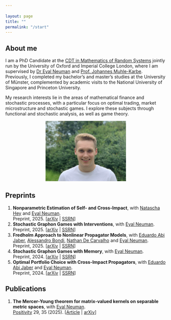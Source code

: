 ```yaml
---

layout: page
title: ""
permalink: "/start"
---
```


## About me
I am a PhD Candidate at the [CDT in Mathematics of Random Systems](https://www.randomsystems-cdt.ac.uk) jointly run by the University of Oxford and Imperial College London, where I am supervised by [Dr Eyal Neuman](https://eyaln13.wixsite.com/eyal-neuman) and [Prof. Johannes Muhle-Karbe](https://www.ma.imperial.ac.uk/~jmuhleka/). Previously, I completed my bachelor’s and master’s studies at the University of Münster, complemented by academic visits to the National University of Singapore and Princeton University.

My research interests lie in the areas of mathematical finance and stochastic processes, with a particular focus on optimal trading, market microstructure and stochastic games. I explore these subjects through functional and stochastic analysis, as well as game theory.

<div style="text-align:center;">
<img src="/assets/sturmius_tuschmann.jpg"  alt="" width="50%">
</div>

## Preprints

<ol>
  <li><b> Nonparametric Estimation of Self- and Cross-Impact</b>, with <a href="https://www.linkedin.com/in/natascha-yvonne-hey/">Natascha Hey</a> and <a href="https://eyaln13.wixsite.com/eyal-neuman">Eyal Neuman</a>.<br />
  Preprint, 2025. [<a href= "https://arxiv.org/abs/2510.06879">arXiv</a> | <a href= "https://papers.ssrn.com/sol3/papers.cfm?abstract_id=5516400">SSRN</a>]</li>
  <li><b> Stochastic Graphon Games with Interventions</b>, with <a href="https://eyaln13.wixsite.com/eyal-neuman">Eyal Neuman</a>.<br />
  Preprint, 2025. [<a href= "https://arxiv.org/abs/2507.00561">arXiv</a> | <a href= "https://papers.ssrn.com/sol3/papers.cfm?abstract_id=5332852">SSRN</a>]</li>
  <li><b> Fredholm Approach to Nonlinear Propagator Models</b>, with <a href="https://sites.google.com/view/abijabereduardo/">Eduardo Abi Jaber</a>, <a href="https://sites.google.com/view/alessandrobondi/home">Alessandro Bondi</a>, <a href="https://www.linkedin.com/in/nathan-de-carvalho-phd">Nathan De Carvalho</a> and <a href="https://eyaln13.wixsite.com/eyal-neuman">Eyal Neuman</a>.<br />
  Preprint, 2025. [<a href= "https://arxiv.org/abs/2503.04323">arXiv</a> | <a href= "https://papers.ssrn.com/sol3/papers.cfm?abstract_id=5167824">SSRN</a>]</li>
  <li><b> Stochastic Graphon Games with Memory</b>, with <a href="https://eyaln13.wixsite.com/eyal-neuman">Eyal Neuman</a>.<br />
  Preprint, 2024. [<a href= "https://arxiv.org/abs/2411.05896">arXiv</a> | <a href= "https://papers.ssrn.com/sol3/papers.cfm?abstract_id=5014424">SSRN</a>]</li>
  <li><b> Optimal Portfolio Choice with Cross-Impact Propagators</b>, with <a href="https://sites.google.com/view/abijabereduardo/">Eduardo Abi Jaber</a> and <a href="https://eyaln13.wixsite.com/eyal-neuman">Eyal Neuman</a>.<br />
  Preprint, 2024. [<a href= "https://arxiv.org/abs/2403.10273">arXiv</a> | <a href= "https://papers.ssrn.com/sol3/papers.cfm?abstract_id=4759758">SSRN</a>]</li>
  <!-- <li><b>Transversality and framed cobordism</b>.<br />
  Preprint, 2022. [<a href="https://arxiv.org/abs/2208.10579">arXiv</a>]</li> -->
</ol>

## Publications

<ol>
  <li><b> The Mercer-Young theorem for matrix-valued kernels on separable metric spaces</b>, with <a href="https://eyaln13.wixsite.com/eyal-neuman">Eyal Neuman</a>.<br />
  <a href= "https://link.springer.com/journal/11117">Positivity</a> 29, 35 (2025). [<a href= "https://doi.org/10.1007/s11117-025-01123-1">Article</a> | <a href= "http://arxiv.org/abs/2403.18368">arXiv</a>]</li>
</ol>

